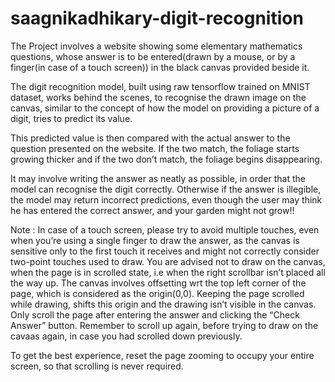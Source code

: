 # saagnikadhikary-digit-recognition

The Project involves a website showing some elementary mathematics questions, whose answer is to be entered(drawn by a mouse, or by a finger(in case of a touch screen)) in the black canvas provided beside it.

The digit recognition model, built using raw tensorflow trained on MNIST dataset, works behind the scenes, to recognise the drawn image on the canvas, similar to the concept of how the model on providing a picture of a digit, tries to predict its value.

This predicted value is then compared with the actual answer to the question presented on the website. If the two match, the foliage starts growing thicker and if the two don’t match, the foliage begins disappearing.

It may involve writing the answer as neatly as possible, in order that the model can recognise the digit correctly. Otherwise if the answer is illegible, the model may return incorrect predictions, even though the user may think he has entered the correct answer, and your garden might not grow!!

Note : 
In case of a touch screen, please try to avoid multiple touches, even when you’re using a single finger to draw the answer, as the canvas is sensitive only to the first touch it receives and might not correctly consider two-point touches used to draw.
You are advised not to draw on the canvas, when the page is in scrolled state, i.e when the right scrollbar isn’t placed all the way up. The canvas involves offsetting wrt the top left corner of the page, which is considered as the origin(0,0). Keeping the page scrolled while drawing, shifts this origin and the drawing isn’t visible in the canvas. Only scroll the page after entering the answer and clicking the “Check Answer” button. Remember to scroll up again, before trying to draw on the cavaas again, in case you had scrolled down previously.

To get the best experience, reset the page zooming to occupy your entire screen, so that scrolling is never required.

